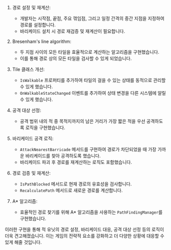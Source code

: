 1. 경로 설정 및 재계산:
   - 개발자는 시작점, 끝점, 주요 꺾임점, 그리고 일정 간격의 중간 지점을 지정하여 경로를 설정합니다.
   - 바리케이드 설치 시 경로 재검증 및 재계산이 필요합니다.

2. Bresenham's line algorithm:
   - 두 지점 사이의 모든 타일을 효율적으로 계산하는 알고리즘을 구현했습니다.
   - 이를 통해 경로 상의 모든 타일을 검사할 수 있게 되었습니다.

3. Tile 클래스 개선:
   - `IsWalkable` 프로퍼티를 추가하여 타일의 걸을 수 있는 상태를 동적으로 관리할 수 있게 했습니다.
   - `OnWalkableStateChanged` 이벤트를 추가하여 상태 변경을 다른 시스템에 알릴 수 있게 했습니다.

4. 공격 대상 선정:
   - 공격 범위 내의 적 중 목적지까지의 남은 거리가 가장 짧은 적을 우선 공격하도록 로직을 구현했습니다.

5. 바리케이드 공격 로직:
   - `AttackNearestBarricade` 메서드를 구현하여 경로가 차단되었을 때 가장 가까운 바리케이드를 찾아 공격하도록 했습니다.
   - 바리케이드 파괴 후 경로를 재계산하는 로직도 포함했습니다.

6. 경로 검증 및 재계산:
   - `IsPathBlocked` 메서드로 현재 경로의 유효성을 검사합니다.
   - `RecalculatePath` 메서드로 새로운 경로를 계산합니다.

7. A* 알고리즘:
   - 효율적인 경로 찾기를 위해 A* 알고리즘을 사용하는 `PathFindingManager`를 구현했습니다.

이러한 구현을 통해 적 유닛의 경로 설정, 바리케이드 대응, 공격 대상 선정 등의 로직이 더욱 견고해졌습니다. 이는 게임의 전략적 요소를 강화하고 더 다양한 상황에 대응할 수 있게 해줄 것입니다.
